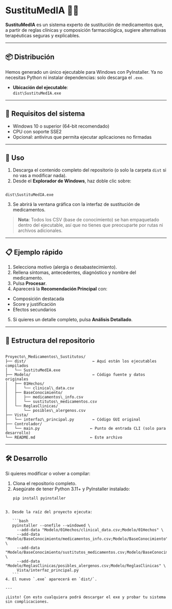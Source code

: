 
# SustituMedIA 🏥💊

**SustituMedIA** es un sistema experto de sustitución de medicamentos que, a partir de reglas clínicas y composición farmacológica, sugiere alternativas terapéuticas seguras y explicables.

---

## 📦 Distribución

Hemos generado un único ejecutable para Windows con PyInstaller. Ya no necesitas Python ni instalar dependencias: solo descarga el `.exe`.

- **Ubicación del ejecutable**:  
  `dist\SustituMedIA.exe`

---

## 🔧 Requisitos del sistema

- Windows 10 o superior (64-bit recomendado)  
- CPU con soporte SSE2  
- Opcional: antivirus que permita ejecutar aplicaciones no firmadas

---

## 🚀 Uso

1. Descarga el contenido completo del repositorio (o solo la carpeta `dist` si no vas a modificar nada).
2. Desde el **Explorador de Windows**, haz doble clic sobre:
```

dist\SustituMedIA.exe

```
3. Se abrirá la ventana gráfica con la interfaz de sustitución de medicamentos.

> **Nota**: Todos los CSV (base de conocimiento) se han empaquetado dentro del ejecutable, así que no tienes que preocuparte por rutas ni archivos adicionales.

---

## 📋 Ejemplo rápido

1. Selecciona motivo (alergia o desabastecimiento).  
2. Rellena síntomas, antecedentes, diagnóstico y nombre del medicamento.  
3. Pulsa **Procesar**.  
4. Aparecerá la **Recomendación Principal** con:  
- Composición destacada  
- Score y justificación  
- Efectos secundarios  
5. Si quieres un detalle completo, pulsa **Análisis Detallado**.

---

## 📁 Estructura del repositorio

```

Proyecto\_Medicamentos\_Sustitutos/
├── dist/                             ← Aquí están los ejecutables compilados
│   └── SustituMedIA.exe
├── Modelo/                           ← Código fuente y datos originales
│   ├── 01Hechos/
│   │   └── clinical\_data.csv
│   ├── BaseConocimiento/
│   │   ├── medicamentos\_info.csv
│   │   └── sustitutos\_medicamentos.csv
│   └── ReglasClinicas/
│       └── posibles\_alergenos.csv
├── Vista/
│   └── interfaz\_principal.py        ← Código GUI original
├── Controlador/
│   └── main.py                      ← Punto de entrada CLI (solo para desarrollo)
└── README.md                        ← Este archivo

````

---

## 🛠️ Desarrollo

Si quieres modificar o volver a compilar:

1. Clona el repositorio completo.
2. Asegúrate de tener Python 3.11+ y PyInstaller instalado:
   ```bash
   pip install pyinstaller
````

3. Desde la raíz del proyecto ejecuta:

   ```bash
   pyinstaller --onefile --windowed \
     --add-data "Modelo/01Hechos/clinical_data.csv;Modelo/01Hechos" \
     --add-data "Modelo/BaseConocimiento/medicamentos_info.csv;Modelo/BaseConocimiento" \
     --add-data "Modelo/BaseConocimiento/sustitutos_medicamentos.csv;Modelo/BaseConocimiento" \
     --add-data "Modelo/ReglasClinicas/posibles_alergenos.csv;Modelo/ReglasClinicas" \
     Vista/interfaz_principal.py
   ```
4. El nuevo `.exe` aparecerá en `dist/`.

---

¡Listo! Con esto cualquiera podrá descargar el exe y probar tu sistema sin complicaciones.
